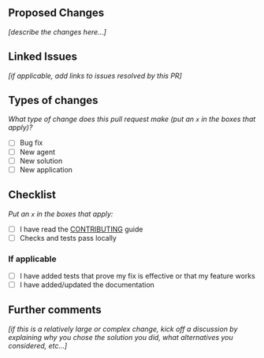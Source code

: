 ## Proposed Changes

_[describe the changes here...]_

## Linked Issues

_[if applicable, add links to issues resolved by this PR]_

## Types of changes

_What type of change does this pull request make (put an `x` in the boxes that apply)?_

- [ ] Bug fix
- [ ] New agent
- [ ] New solution
- [ ] New application

## Checklist

_Put an `x` in the boxes that apply:_

- [ ] I have read the [CONTRIBUTING](https://github.com/fetchai/uAgents/blob/main/CONTRIBUTING.md) guide 
- [ ] Checks and tests pass locally

### If applicable

- [ ] I have added tests that prove my fix is effective or that my feature works
- [ ] I have added/updated the documentation

## Further comments

_[if this is a relatively large or complex change, kick off a discussion by explaining why you chose the solution you did, what alternatives you considered, etc...]_
